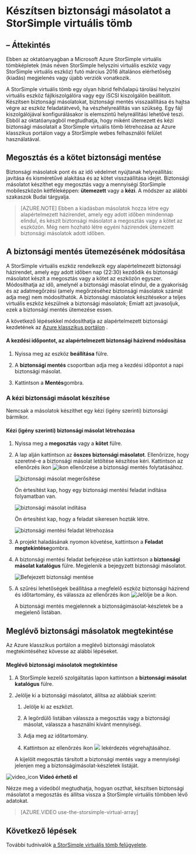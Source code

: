 <properties 
   pageTitle="Biztonsági másolat oktatóprogram StorSimple virtuális tömb |} Microsoft Azure"
   description="Biztonsági másolat készítése StorSimple virtuális tömb megosztások és kötet ismerteti."
   services="storsimple"
   documentationCenter="NA"
   authors="alkohli"
   manager="carmonm"
   editor="" />
<tags 
   ms.service="storsimple"
   ms.devlang="NA"
   ms.topic="article"
   ms.tgt_pltfrm="NA"
   ms.workload="TBD"
   ms.date="06/07/2016"
   ms.author="alkohli" />

# <a name="back-up-your-storsimple-virtual-array"></a>Készítsen biztonsági másolatot a StorSimple virtuális tömb

## <a name="overview"></a>– Áttekintés 

Ebben az oktatóanyagban a Microsoft Azure StorSimple virtuális tömbképletek (más néven StorSimple helyszíni virtuális eszköz vagy StorSimple virtuális eszköz) futó március 2016 általános elérhetőség (kiadás) megjelenés vagy újabb verziók vonatkozik.

A StorSimple virtuális tömb egy olyan hibrid felhőalapú tárolási helyszíni virtuális eszköz fájlkiszolgálóra vagy egy iSCSI kiszolgálón beállított. Készítsen biztonsági másolatokat, biztonsági mentés visszaállítása és hajtsa végre az eszköz feladatátvevő, ha vészhelyreállítás van szükség. Egy fájl kiszolgálójával konfigurálásakor is elemszintű helyreállítási lehetővé teszi. Ebből az oktatóanyagból megtudhatja, hogy miként ütemezett és kézi biztonsági másolatait a StorSimple virtuális tömb létrehozása az Azure klasszikus portálon vagy a StorSimple webes felhasználói felület használatával.


## <a name="back-up-shares-and-volumes"></a>Megosztás és a kötet biztonsági mentése

Biztonsági másolatok pont és az idő védelmet nyújtanak helyreállítás: javítása és kisméretűvé alakítása és az kötet visszaállítása idejét. Biztonsági másolatot készíthet egy megosztás vagy a mennyiségi StorSimple mobileszközön kétféleképpen: **ütemezett** vagy a **kézi**. A módszer az alábbi szakaszok Budai tárgyalja.

> [AZURE.NOTE] Ebben a kiadásban másolatok hozza létre egy alapértelmezett házirendet, amely egy adott időben mindennap elindul, és készít biztonsági másolatot a megosztás vagy a kötet az eszközön. Még nem hozható létre egyéni házirendek ütemezett biztonsági másolatok adott időben.

## <a name="change-the-backup-schedule"></a>A biztonsági mentés ütemezésének módosítása

A StorSimple virtuális eszköz rendelkezik egy alapértelmezett biztonsági házirendet, amely egy adott időben nap (22:30) kezdődik és biztonsági másolatot készít a megosztás vagy a kötet az eszközön egyszer. Módosíthatja az idő, amelynél a biztonsági másolat elindul, de a gyakoriság és az adatmegőrzési (amely megőrzéséhez biztonsági másolatok számát adja meg) nem módosíthatók. A biztonsági másolatok készítésekor a teljes virtuális eszköz készülnek a biztonsági másolatok; Emiatt azt javasoljuk, ezek a biztonsági mentés ütemezése essen.

A következő lépésekkel módosíthatja az alapértelmezett biztonsági kezdetének az [Azure klasszikus portálon](https://manage.windowsazure.com/) .

#### <a name="to-change-the-start-time-for-the-default-backup-policy"></a>A kezdési időpontot, az alapértelmezett biztonsági házirend módosítása

1. Nyissa meg az eszköz **beállítása** fülre.

2. A **biztonsági mentés** csoportban adja meg a kezdési időpontot a napi biztonsági másolat.

3. Kattintson a **Mentés**gombra.

### <a name="take-a-manual-backup"></a>A kézi biztonsági másolat készítése

Nemcsak a másolatok készíthet egy kézi (igény szerinti) biztonsági bármikor.

#### <a name="to-create-a-manual-on-demand-backup"></a>Kézi (igény szerinti) biztonsági másolat létrehozása

1. Nyissa meg a **megosztás** vagy a **kötet** fülre.

2. A lap alján kattintson az **összes biztonsági másolatot**. Ellenőrizze, hogy szeretné-e a biztonsági másolat letöltése készítése kéri. Kattintson az ellenőrzés ikon ![ikon ellenőrzése](./media/storsimple-ova-backup/image3.png) a biztonsági mentés folytatásához.

    ![biztonsági másolat megerősítése](./media/storsimple-ova-backup/image4.png)

    Ön értesítést kap, hogy egy biztonsági mentési feladat indítása folyamatban van.

    ![biztonsági másolat indítása](./media/storsimple-ova-backup/image5.png)

    Ön értesítést kap, hogy a feladat sikeresen hozták létre.

    ![biztonsági mentési feladat létrehozása](./media/storsimple-ova-backup/image7.png)

3. A projekt haladásának nyomon követése, kattintson a **Feladat megtekintése**gombra.

4. A biztonsági mentési feladat befejezése után kattintson a **biztonsági másolat katalógus** fülre. Megjelenik a bejegyzett biztonsági másolatot.

    ![Befejezett biztonsági mentése](./media/storsimple-ova-backup/image8.png)

5. A szűrési lehetőségek beállítása a megfelelő eszköz biztonsági házirend és időtartomány, és válassza az ellenőrzés ikon ![Jelölje be a ikon](./media/storsimple-ova-backup/image3.png).

    A biztonsági mentés megjelennek a biztonságimásolat-készletek be a megjelenő listában.

## <a name="view-existing-backups"></a>Meglévő biztonsági másolatok megtekintése

Az Azure klasszikus portálon a meglévő biztonsági másolatok megtekintéséhez kövesse az alábbi lépéseket.

#### <a name="to-view-existing-backups"></a>Meglévő biztonsági másolatok megtekintése

1. A StorSimple kezelő szolgáltatás lapon kattintson a **biztonsági másolat katalógus** fülre.

2. Jelölje ki a biztonsági másolatot, állítsa az alábbiak szerint:

    1. Jelölje ki az eszközt.

    2. A legördülő listában válassza a megosztás vagy a biztonsági másolat, válassza a használni kívánt mennyiségi.

    3. Adja meg az időtartomány.

    4. Kattintson az ellenőrzés ikon ![](./media/storsimple-ova-backup/image3.png) lekérdezés végrehajtásához.

    A kijelölt megosztás társított a biztonsági mentés vagy a mennyiségi jelenjen meg a biztonságimásolat-készletek listáját.

![video_icon](./media/storsimple-ova-backup/video_icon.png) **Videó érhető el**

Nézze meg a videóból megtudhatja, hogyan oszthat, készítsen biztonsági másolatot a megosztás és állítsa vissza a StorSimple virtuális tömbben lévő adatokat.

> [AZURE.VIDEO use-the-storsimple-virtual-array]

## <a name="next-steps"></a>Következő lépések

További tudnivalók [a StorSimple virtuális tömb felügyelete](storsimple-ova-web-ui-admin.md).
